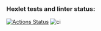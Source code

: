 ### Hexlet tests and linter status:
[![Actions Status](https://github.com/craz3r/devops-for-programmers-project-74/workflows/hexlet-check/badge.svg)](https://github.com/craz3r/devops-for-programmers-project-74/actions)
![ci](https://github.com/craz3r/devops-for-programmers-project-74/actions/workflows/push.yml/badge.svg)
